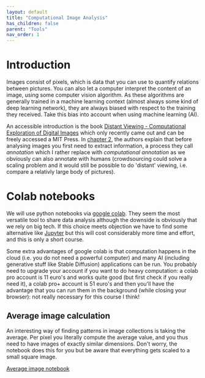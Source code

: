 ```yaml
---
layout: default
title: "Computational Image Analysis"
has_children: false
parent: "Tools"
nav_order: 1
---
```


# Introduction

Images consist of pixels, which is data that you can use to quantify relations between pictures. You can also let a computer interpret the content of an image, using some computer vision algorithm. As these algorithms are generally trained in a machine learning context (almost always some kind of deep learning network), they are always biased with respect to the training they received. Take this bias into account when using machine learning (AI).

An accessible introduction is the book [Distant Viewing -
Computational Exploration of Digital Images](https://mitpress.mit.edu/9780262546133/distant-viewing/) which only recently came out and can be freely accessed a MIT Press. In [chapter 2](https://direct.mit.edu/books/oa-monograph/chapter-pdf/2163341/c001100_9780262375160.pdf), the authors explain that before analysing images you first need to extract information, a process they call *annotation* which I rather replace with *computational annotation* as we obviously can also annotate with humans (crowdsourcing could solve a scaling problem and it would still be possible to do 'distant' viewing, i.e. compare a relativly large body of pictures).

# Colab notebooks
We will use python notebooks via [google colab](https://colab.research.google.com). They seem the most versatile tool to share data analysis although the downside is obviously that we rely on big tech. If this choice meets objection we have to find some alternative like [Jupyter](https://jupyter.org) but this will cost considerably more time and effort, and this is only a short course.

Some extra advantages of google colab is that computation happens in the cloud (i.e. you do not need a powerful computer) and many AI (including generative stuff like Stable Diffusion) applications can be run. You probably need to upgrade your account if you want to do heavy computation: a colab pro account is 11 euro's and works quite good (but first check if you really need it), a colab pro+ account is 51 euro's and then you'll have the advantage that you can run them in the background (while closing your browser): not really necessary for this course I think!

## Average image calculation
An interesting way of finding patterns in image collections is taking the average. Per pixel you literally compute the average value, and you thus need to have images of exactly similar dimensions. Don't worry, the notebook does this for you but be aware that everything gets scaled to a small square image.

[Average image notebook](https://colab.research.google.com/drive/1XdmI7N2V3raNM1o2JFG-VEMJD0MM16vA?usp=sharing)




<!--
Maybe something about latent images, i.e. information about a training set that is latently present in networks.
-->
